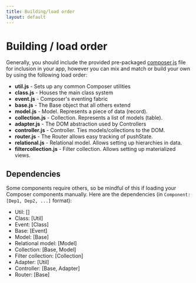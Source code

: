 ```yaml
---
title: Building/load order
layout: default
---
```


# Building / load order

Generally, you should include the provided pre-packaged [composer.js](/composer.js/js/composer.js)
file for inclusion in your app, however you can mix and match or build your own
by using the following load order:

- __util.js__ - Sets up any common Composer utilities
- __class.js__ - Houses the main class system
- __event.js__ - Composer's eventing fabric
- __base.js__ - The Base object that all others extend
- __model.js__ - Model. Represents a piece of data (record).
- __collection.js__ - Collection. Represents a list of models (table).
- __adapter.js__ - The DOM abstraction used by Controllers
- __controller.js__ - Controller. Ties models/collections to the DOM.
- __router.js__ - The Router allows easy tracking of pushState.
- __relational.js__ - Relational model. Allows setting up hierarchies in data.
- __filtercollection.js__ - Filter collection. Allows setting up materialized views.

## Dependencies

Some components require others, so be mindful of this if loading your Composer
components manually. Here are the dependencies (in `Component: [Dep1, Dep2, ...]`
format):

- Util: []
- Class: [Util]
- Event: [Class]
- Base: [Event]
- Model: [Base]
- Relational model: [Model]
- Collection: [Base, Model]
- Filter collection: [Collection]
- Adapter: [Util]
- Controller: [Base, Adapter]
- Router: [Base]

